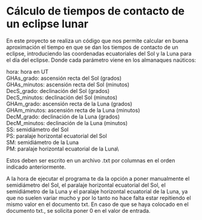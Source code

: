 # Cálculo de tiempos de contacto de un eclipse lunar
En este proyecto se realiza un código que nos permite calcular en buena aproximación el tiempo en que se dan los tiempos de contacto de un eclipse, introduciendo las coordenadas ecuatoriales del Sol y la Luna para el día del eclipse.
Donde cada parámetro viene en los almanaques naúticos:

hora: hora en UT\
GHAs_grado: ascensión recta del Sol (grados)\
GHAs_minutos: ascensión recta del Sol (minutos)\
DecS_grado: declinación del Sol (grados)\
DecS_minutos: declinación del Sol (minutos)\
GHAm_grado: ascensión recta de la Luna (grados)\
GHAm_minutos: ascensión recta de la Luna (minutos)\
DecM_grado: declinación de la Luna (grados)\
DecM_minutos: declinación de la Luna (minutos)\
SS: semidiámetro del Sol\
PS: paralaje horizontal ecuatorial del Sol\
SM: semidiámetro de la Luna\
PM: paralaje horizontal ecuatorial de la Luna\

Estos deben ser escrito en un archivo .txt por columnas en el orden indicado anteriormente.

A la hora de ejecutar el programa te da la opción a poner manualmente el semidiámetro del Sol, el paralaje horizontal ecuatorial del Sol, el semidiámetro de la Luna y el paralaje horizontal ecuatorial de la Luna, ya que no suelen variar mucho y por lo tanto no hace falta estar repitiendo el mismo valor en el documento txt. En caso de que se haya colocado en el documento txt., se solicita poner 0 en el valor de entrada.

